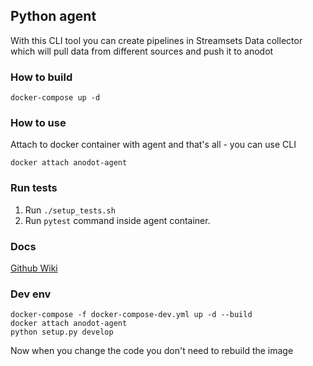 ## Python agent
With this CLI tool you can create pipelines in Streamsets Data collector which will 
pull data from different sources and push it to anodot

### How to build
```
docker-compose up -d
```

### How to use
Attach to docker container with agent and that's all - you can use CLI
```
docker attach anodot-agent
```
    
### Run tests
1. Run `./setup_tests.sh`
2. Run `pytest` command inside agent container. 


### Docs
[Github Wiki](https://github.com/anodot/daria/wiki)
    

### Dev env
```
docker-compose -f docker-compose-dev.yml up -d --build
docker attach anodot-agent
python setup.py develop
```
Now when you change the code you don't need to rebuild the image
    
